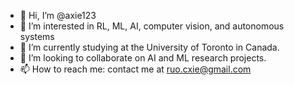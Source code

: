- 👋 Hi, I’m @axie123
- 👀 I’m interested in RL, ML, AI, computer vision, and autonomous systems
- 🌱 I’m currently studying at the University of Toronto in Canada.
- 💞️ I’m looking to collaborate on AI and ML research projects.
- 📫 How to reach me: contact me at ruo.cxie@gmail.com

<!---
axie123/axie123 is a ✨ special ✨ repository because its `README.md` (this file) appears on your GitHub profile.
You can click the Preview link to take a look at your changes.
--->
